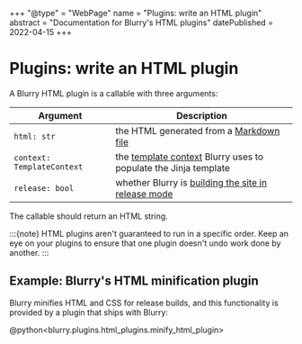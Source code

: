 +++
"@type" = "WebPage"
name = "Plugins: write an HTML plugin"
abstract = "Documentation for Blurry's HTML plugins"
datePublished = 2022-04-15
+++

# Plugins: write an HTML plugin

A Blurry HTML plugin is a callable with three arguments:

| Argument                   | Description                                                                                |
| -------------------------- | ------------------------------------------------------------------------------------------ |
| `html: str`                | the HTML generated from a [Markdown file](../content/markdown.md)                          |
| `context: TemplateContext` | the [template context](../templates/context.md) Blurry uses to populate the Jinja template |
| `release: bool`            | whether Blurry is [building the site in release mode](../commands/build.md)                |

The callable should return an HTML string.

:::{note}
HTML plugins aren't guaranteed to run in a specific order.
Keep an eye on your plugins to ensure that one plugin doesn't undo work done by another.
:::

## Example: Blurry's HTML minification plugin

Blurry minifies HTML and CSS for release builds, and this functionality is provided by a plugin that ships with Blurry:

@python<blurry.plugins.html_plugins.minify_html_plugin>
